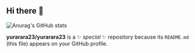 ## Hi there 👋


![Anurag's GitHub stats](https://github-readme-stats.vercel.app/api?username=anuraghazra&count_private=true)

</a>**yurarara23/yurarara23** is a ✨ _special_ ✨ repository because its `README.md` (this file) appears on your GitHub profile.


